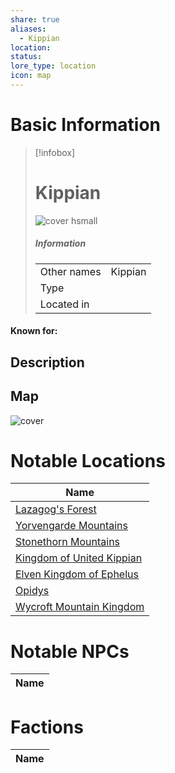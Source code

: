 ```yaml
---
share: true
aliases:
  - Kippian
location: 
status: 
lore_type: location
icon: map
---
```

# Basic Information
> [!infobox]
> # Kippian
> ![cover hsmall](insertimage.png)
> ##### Information
> |   |  |
> | ---- | ---- |
> | Other names | Kippian|
> | Type | 
> | Located in | |
#### Known for:
## Description
## Map
![cover](../../zzz_attachments/The%20Continent%20of%20Kippian%20map.jpg)
# Notable Locations
| Name                                                                           |
| ------------------------------------------------------------------------------ |
| [Lazagog's Forest](../Areas/Lazagog's%20Forest.md)                      |
| [Yorvengarde Mountains](../Areas/Yorvengarde%20Mountains.md)            |
| [Stonethorn Mountains](../Areas/Stonethorn%20Mountains.md)              |
| [Kingdom of United Kippian](../Kingdoms/Kingdom%20of%20United%20Kippian.md) |
| [Elven Kingdom of Ephelus](../Kingdoms/Elven%20Kingdom%20of%20Ephelus.md)   |
| [Opidys](../Kingdoms/Opidys.md)                                       |
| [Wycroft Mountain Kingdom](../Kingdoms/Wycroft%20Mountain%20Kingdom.md)   |

# Notable NPCs
| Name |
| ---- |

# Factions
| Name |
| ---- |
